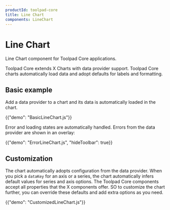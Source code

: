 ```yaml
---
productId: toolpad-core
title: Line Chart
components: LineChart
---
```


# Line Chart

<p class="description">Line Chart component for Toolpad Core applications.</p>

Toolpad Core extends X Charts with data provider support. Toolpad Core charts automatically load data and adopt defaults for labels and formatting.

## Basic example

Add a data provider to a chart and its data is automatically loaded in the chart.

{{"demo": "BasicLineChart.js"}}

Error and loading states are automatically handled. Errors from the data provider are shown in an overlay:

{{"demo": "ErrorLineChart.js", "hideToolbar": true}}

## Customization

The chart automatically adopts configuration from the data provider. When you pick a `dataKey` for an axis or a series, the chart automatically infers default values for series and axis options. The Toolpad Core components accept all properties that the X components offer. SO to customize the chart further, you can override these defaults and add extra options as you need.

{{"demo": "CustomizedLineChart.js"}}
